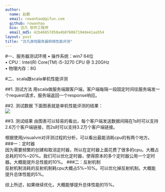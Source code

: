 ```yaml
---
author:
  name: 赵鹏
  email: rowanhao@qifun.com
  github: rowanhao
  bio: 岂凡 软件工程师
  email_md5: 42b46657d50a4b876067194de41aa554
layout: post
title: "岂凡游戏服务器网络性能评测"
---
```


#一、服务器测试环境
•	操作系统：win7 64位  
•	CPU：Intel(R) Core(TM) i5-3270 CPU @ 3.20GHz  
•	物理内存：8G

#二、scala跟scala单机性能评测

##1. 测试方法
用scala做服务端跟客户端，客户端每隔一段固定时间往服务端发一个request请求，服务端返回一个response响应。

##2. 测试数据
下面图表就是单机性能评测的结果：  
![](http://i.imgur.com/clx6PVG.png)  


##3. 测试结果
由图表可以轻易的看出，每个客户端发送数据间隔在1s时可以支持2.6万个客户端链接，而2s时可以支持3.2万个客户端链接。  


根据使用jvisualvm对评测过程的分析，可以看出最能消耗cpu的有两个地方。  
###一：定时器  
因为需要频繁的创建和取消定时器，所以在定时器上面花费了很多的cpu。大概占总耗的10%~20%。我们可以优化定时器，使得原本的多个定时器公用一个定时器。大概能提升总性能的10%。
###二：反射机制  
反射机制消耗的反射机制耗cpu大概占5%~10%。可以优化掉反射机制。大概能提升总体性能的5%。  


综上所述，如果继续优化，大概能够提升总体性能的15%。
